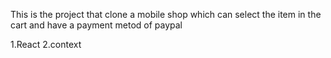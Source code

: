 This is the project that clone a mobile shop which can select the item in the cart and have a payment metod of paypal

1.React
2.context
